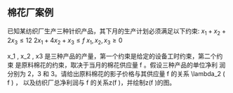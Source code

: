 
## 棉花厂案例


已知某纺织厂生产三种针织产品，其下月的生产计划必须满足以下约束: 
$x_1 +x_2 +2x_3 \leq 12$
$2x_1 + 4x_2 + x_3 \leq f$
$x_1,x_2,x_3 \geq 0$

x_1 , x_2 , x3 是三种产品的产量，第一个约束是给定的设备工时约束，第二个约束 是原料棉花的约束，取决于当月的棉花供应量 f 。假设三种产品的单位净利 润分别为 2，3 和 3。请给出原料棉花的影子价格与其供应量 f 的关系 \lambda_2 ( f ) ， 以及纺织厂总净利润与 f 的关系z(f )，并绘制z(f )的图。